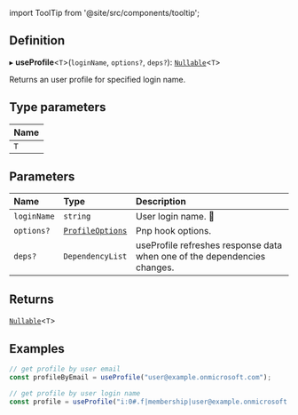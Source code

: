 import ToolTip from '@site/src/components/tooltip';

## Definition

▸ **useProfile**<`T`\>(`loginName`, `options?`, `deps?`): [`Nullable`](../Types/NullableT.md)<`T`\>

Returns an user profile for specified login name.

## Type parameters

| Name |
| :------ |
| `T` |

## Parameters

| Name | Type | Description |
| :------ | :------ | :------ |
| `loginName` | `string` | User login name. <ToolTip text="Changing the value refreshes response data.">🚩</ToolTip> |
| `options?` | [`ProfileOptions`](../Interfaces/ProfileOptions.md) | Pnp hook options. |
| `deps?` | `DependencyList` | useProfile refreshes response data when one of the dependencies changes. |

## Returns

[`Nullable`](../Types/NullableT.md)<`T`\>

## Examples

```typescript
// get profile by user email
const profileByEmail = useProfile("user@example.onmicrosoft.com");

// get profile by user login name
const profile = useProfile("i:0#.f|membership|user@example.onmicrosoft.com");
```
